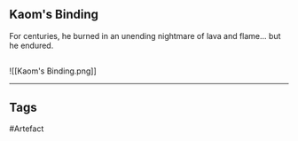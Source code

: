 ## Kaom's Binding
For centuries, he burned in an unending
nightmare of lava and flame... but he endured.
## 
![[Kaom's Binding.png]]

---
## Tags
#Artefact